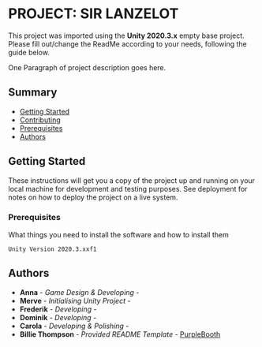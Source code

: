 # PROJECT: SIR LANZELOT

This project was imported using the **Unity 2020.3.x** empty base project.
Please fill out/change the ReadMe according to your needs, following the guide below.

One Paragraph of project description goes here.

## Summary

  - [Getting Started](#getting-started)
  - [Contributing](#contributing)
  - [Prerequisites](#prerequisites)
  - [Authors](#authors)
 

## Getting Started

These instructions will get you a copy of the project up and running on
your local machine for development and testing purposes. See deployment
for notes on how to deploy the project on a live system.

### Prerequisites

What things you need to install the software and how to install them

    Unity Version 2020.3.xxf1

## Authors

  - **Anna** - *Game Design & Developing* -
  - **Merve** - *Initialising Unity Project* -
  - **Frederik** - *Developing* -
  - **Dominik** - *Developing* -
  - **Carola** - *Developing & Polishing* -
  - **Billie Thompson** - *Provided README Template* - 
    [PurpleBooth](https://github.com/PurpleBooth)


